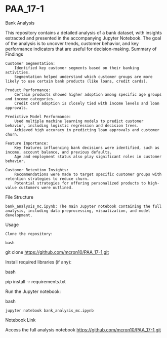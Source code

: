 # PAA_17-1
Bank Analysis

This repository contains a detailed analysis of a bank dataset, with insights extracted and presented in the accompanying Jupyter Notebook. The goal of the analysis is to uncover trends, customer behavior, and key performance indicators that are useful for decision-making.
Summary of Findings

    Customer Segmentation:
        Identified key customer segments based on their banking activities.
        Segmentation helped understand which customer groups are more likely to use certain bank products (like loans, credit cards).

    Product Performance:
        Certain products showed higher adoption among specific age groups and income categories.
        Credit card adoption is closely tied with income levels and loan approvals.

    Predictive Model Performance:
        Used multiple machine learning models to predict customer behavior, including logistic regression and decision trees.
        Achieved high accuracy in predicting loan approvals and customer churn.

    Feature Importance:
        Key features influencing bank decisions were identified, such as income, account balance, and previous defaults.
        Age and employment status also play significant roles in customer behavior.

    Customer Retention Insights:
        Recommendations were made to target specific customer groups with retention strategies to reduce churn.
        Potential strategies for offering personalized products to high-value customers were outlined.

File Structure

    bank_analysis_mc.ipynb: The main Jupyter notebook containing the full analysis, including data preprocessing, visualization, and model development.

Usage

    Clone the repository:

    bash

git clone https://github.com/mcron10/PAA_17-1.git

Install required libraries (if any):

bash

pip install -r requirements.txt

Run the Jupyter notebook:

bash

    jupyter notebook bank_analysis_mc.ipynb

Notebook Link

Access the full analysis notebook  https://github.com/mcron10/PAA_17-1.git
